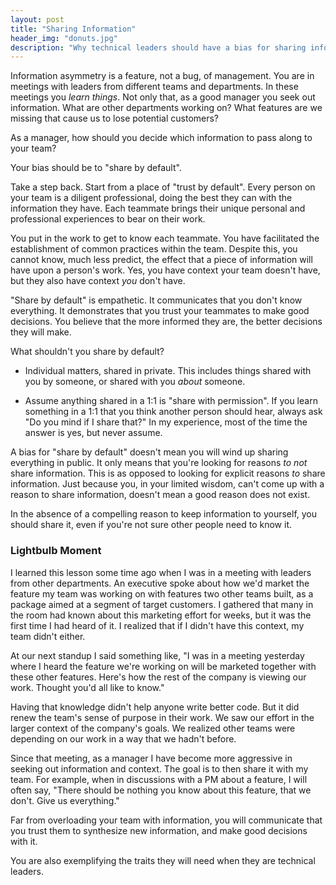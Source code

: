 ```yaml
---
layout: post
title: "Sharing Information"
header_img: "donuts.jpg"
description: "Why technical leaders should have a bias for sharing information."
---
```


Information asymmetry is a feature, not a bug, of management. You are in meetings with leaders from
different teams and departments. In these meetings you _learn things_. Not only that, as a good manager
you seek out information. What are other departments working on? What features are we missing that
cause us to lose potential customers?

As a manager, how should you decide which information to pass along to your
team?

Your bias should be to "share by default".

Take a step back. Start from a place of "trust by default". Every person on your team
is a diligent professional, doing the best they can with the information they have. Each
teammate brings their unique personal and professional experiences to bear on their work.

You put in the work to get to know each teammate. You have facilitated the establishment of common
practices within the team. Despite this, you cannot know, much less predict, the effect that a piece of
information will have upon a person's work. Yes, you have context your team doesn't have, but they
also have context _you_ don't have.

"Share by default" is empathetic.  It communicates that you don't know everything. It demonstrates
that you trust your teammates to make good decisions. You believe that the more informed they are,
the better decisions they will make.

What shouldn't you share by default?

* Individual matters, shared in private. This includes things shared  with you by someone, or shared with you _about_ someone.

* Assume anything shared in a 1:1 is "share with permission". If you learn something in a 1:1 that you think another person should hear, always ask "Do you mind if I share that?" In my experience, most of the time the answer is yes, but never assume.

A bias for "share by default" doesn't mean you will wind up sharing everything
in public. It only means that you're looking for reasons _to not_ share
information. This is as opposed to looking for explicit reasons _to_ share information. Just
because you, in your limited wisdom, can't come up with a reason to share
information, doesn't mean a good reason does not exist.

In the absence of a compelling reason to keep information to yourself, you should share it, even if you're not sure other people need to know it.

### Lightbulb Moment

I learned this lesson some time ago when I was in a meeting with leaders from
other departments. An executive spoke about how we'd market the feature
my team was working on with features two other teams built, as a package
aimed at a segment of target customers. I gathered that many in the room had known about this marketing effort for weeks, but it was the first time I
had heard of it. I realized that if I didn't have this context, my
team didn't either.

At our next standup I said something like, "I was in a meeting yesterday
where I heard the feature we're working on will be marketed together
with these other features. Here's how the rest of the company is
viewing our work. Thought you'd all like to know."

Having that knowledge didn't help anyone write better code. But it
did renew the team's sense of purpose in their work. We saw our
effort in the larger context of the company's goals. We realized other
teams were depending on our work in a way that we hadn't before.

Since that meeting, as a manager I have become more aggressive in
seeking out information and context. The goal is to then share it
with my team. For example, when in discussions with a PM about a feature, I will
often say, "There should be nothing you know about this feature, that
we don't. Give us everything."

Far from overloading your team with information, you will communicate
that you trust them to synthesize new information, and make good decisions
with it.

You are also exemplifying the traits they will need when they are technical leaders.
